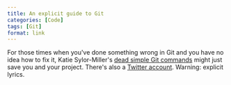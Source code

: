 ```yaml
---
title: An explicit guide to Git
categories: [Code]
tags: [Git]
format: link
---
```


For those times when you've done something wrong in Git and you have no idea how to fix it, Katie Sylor-Miller's [dead simple Git commands](http://ohshitgit.com/) might just save you and your project. There's also a [Twitter account](https://twitter.com/ohshitgit). Warning: explicit lyrics.
